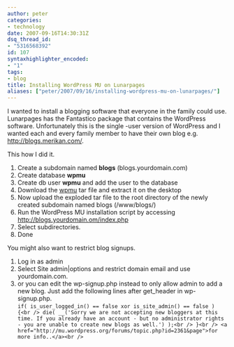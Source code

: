 ```yaml
---
author: peter
categories:
- technology
date: 2007-09-16T14:30:31Z
dsq_thread_id:
- "5316568392"
id: 107
syntaxhighlighter_encoded:
- "1"
tags:
- blog
title: Installing WordPress MU on Lunarpages
aliases: ["peter/2007/09/16/installing-wordpress-mu-on-lunarpages/"]
---
```


I wanted to install a blogging software that everyone in the family could use. Lunarpages has the Fantastico package that contains the WordPress software. Unfortunately this is the single -user version of WordPress and I wanted each and every family member to have their own blog e.g. http://blogs.merikan.com/<name>.

This how I did it.

  1. Create a subdomain named **blogs** (blogs.yourdomain.com)
  2. Create database **wpmu**
  3. Create db user **wpmu** and add the user to the database
  4. Download the [wpmu](http://mu.wordpress.org/download/) tar file and extract it on the desktop
  5. Now upload the exploded tar file to the root directory of the newly created subdomain named blogs (/www/blogs/)
  6. Run the WordPress MU installation script by accessing http://blogs.yourdomain.om/index.php
  7. Select subdirectories.
  8. Done

You might also want to restrict blog signups.

  1. Log in as admin
  2. Select Site admin|options and restrict domain email and use yourdomain.com.
  3. or you can edit the wp-signup.php instead to only allow admin to add a new blog. Just add the following lines after get_header in wp-signup.php.  
    `if( is_user_logged_in() == false xor is_site_admin() == false ) {<br />
die( __('Sorry we are not accepting new bloggers at this time. If you already have an account - but no administrator rights - you are unable to create new blogs as well.') );<br />
}<br />
<a href="http://mu.wordpress.org/forums/topic.php?id=2361&page">for more info..</a><br />
`
